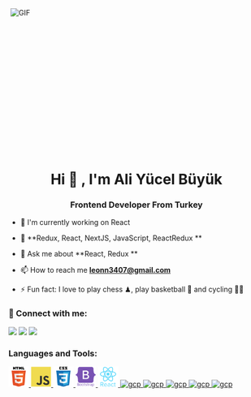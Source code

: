 <img align="right" alt="GIF" src="https://github.com/abhisheknaiidu/abhisheknaiidu/blob/master/code.gif?raw=true" width="500" height="320" />
<h1 align="center">Hi 👋 , I'm Ali Yücel Büyük</h1>
<h3 align="center">Frontend Developer From Turkey</h3>


- 🔭 I'm currently working on  React

- 🌱 **Redux, React, NextJS, JavaScript, ReactRedux **

- 💬 Ask me about **React, Redux **

- 📫 How to reach me **leonn3407@gmail.com**

- ⚡ Fun fact: I love to play chess ♟, play basketball 🏀 and cycling 🚴‍♀️

<h3 align="left">📩 Connect with me:</h3>
<p align="left">
<a href="https://www.linkedin.com/in/ali-y%C3%BCcel-b-a328b959/" target="blank"><img src="https://img.icons8.com/doodle/48/000000/linkedin--v2.png"></a>
<a href="https://stackoverflow.com/users/19173838/ali-yucel" target="blank"><img src="https://img.icons8.com/color/48/000000/stackoverflow.png"></a>
<a href="https://www.instagram.com/aly_ycel" target="blank"><img src="https://img.icons8.com/color/48/000000/instagram.png"></a>

</p>

<h3 align="left">Languages and Tools:</h3>

<p align="left">
<a href="https://www.w3.org/html/" target="_blank"> <img src="https://raw.githubusercontent.com/devicons/devicon/master/icons/html5/html5-original-wordmark.svg" alt="html5" width="40" height="40"/> </a>
<a href="https://developer.mozilla.org/en-US/docs/Web/JavaScript" target="_blank"> <img src="https://raw.githubusercontent.com/devicons/devicon/master/icons/javascript/javascript-original.svg" alt="javascript" width="40" height="40"/> </a>
<a href="https://www.w3schools.com/css/" target="_blank"> <img src="https://raw.githubusercontent.com/devicons/devicon/master/icons/css3/css3-original-wordmark.svg" alt="css3" width="40" height="40"/> </a>  
<a href="https://getbootstrap.com" target="_blank"> <img src="https://raw.githubusercontent.com/devicons/devicon/master/icons/bootstrap/bootstrap-plain-wordmark.svg" alt="bootstrap" width="40" height="40"/> </a>
<a href="https://reactjs.org/" rel="nofollow"> <img src="https://raw.githubusercontent.com/devicons/devicon/master/icons/react/react-original-wordmark.svg" alt="react" width="40" height="40" style="max-width: 100%;"> </a>
<a href="#!" rel="nofollow"> <img src="https://raw.githubusercontent.com/rahulbanerjee26/githubAboutMeGenerator/main/icons/sass.svg" alt="gcp" width="40" height="40"  style="max-width: 100%;"> </a>
<a href="#!" rel="nofollow"> <img src="https://raw.githubusercontent.com/rahulbanerjee26/githubAboutMeGenerator/main/icons/git.svg" alt="gcp" width="40" height="40"  style="max-width: 100%;"> </a>
<a href="#!" rel="nofollow"> <img src="https://raw.githubusercontent.com/rahulbanerjee26/githubAboutMeGenerator/main/icons/github.svg" alt="gcp" width="40" height="40"  style="max-width: 100%;"> </a>
<a href="#!" rel="nofollow"> <img src="https://raw.githubusercontent.com/rahulbanerjee26/githubAboutMeGenerator/main/icons/xd.svg" alt="gcp" width="40" height="40"  style="max-width: 100%;"> </a>
<a href="#!" rel="nofollow"> <img src="https://raw.githubusercontent.com/rahulbanerjee26/githubAboutMeGenerator/main/icons/figma.svg" alt="gcp" width="40" height="40"  style="max-width: 100%;"> </a>
</p>

<!--
**ali-yucel/ali-yucel** is a ✨ _special_ ✨ repository because its `README.md` (this file) appears on your GitHub profile.

Here are some ideas to get you started:

- 🔭 I’m currently working on ...
- 🌱 I’m currently learning ...
- 👯 I’m looking to collaborate on ...
- 🤔 I’m looking for help with ...
- 💬 Ask me about ...
- 📫 How to reach me: ...
- 😄 Pronouns: ...
- ⚡ Fun fact: ...
-->
